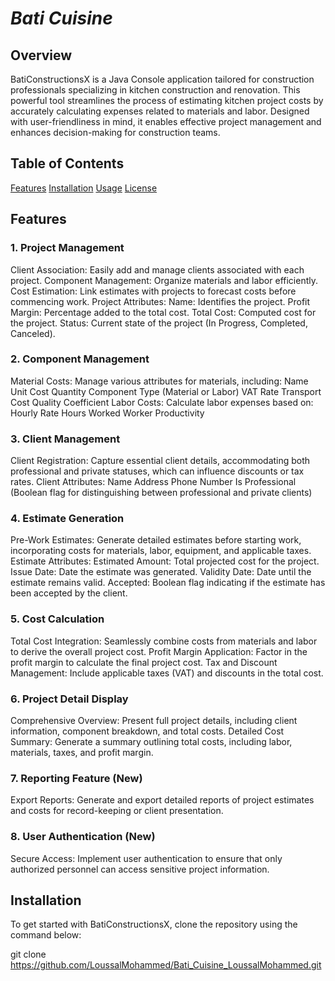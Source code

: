 # ***Bati*** ***Cuisine***
## Overview
BatiConstructionsX is a Java Console application tailored for construction professionals specializing in kitchen construction and renovation. This powerful tool streamlines the process of estimating kitchen project costs by accurately calculating expenses related to materials and labor. Designed with user-friendliness in mind, it enables effective project management and enhances decision-making for construction teams.

## Table of Contents
[Features](#features)
[Installation](#installation)
[Usage](#usage)
[License](#license)
## Features
### 1. Project Management
Client Association: Easily add and manage clients associated with each project.
Component Management: Organize materials and labor efficiently.
Cost Estimation: Link estimates with projects to forecast costs before commencing work.
Project Attributes:
Name: Identifies the project.
Profit Margin: Percentage added to the total cost.
Total Cost: Computed cost for the project.
Status: Current state of the project (In Progress, Completed, Canceled).
### 2. Component Management
Material Costs: Manage various attributes for materials, including:
Name
Unit Cost
Quantity
Component Type (Material or Labor)
VAT Rate
Transport Cost
Quality Coefficient
Labor Costs: Calculate labor expenses based on:
Hourly Rate
Hours Worked
Worker Productivity
### 3. Client Management
Client Registration: Capture essential client details, accommodating both professional and private statuses, which can influence discounts or tax rates.
Client Attributes:
Name
Address
Phone Number
Is Professional (Boolean flag for distinguishing between professional and private clients)
### 4. Estimate Generation
Pre-Work Estimates: Generate detailed estimates before starting work, incorporating costs for materials, labor, equipment, and applicable taxes.
Estimate Attributes:
Estimated Amount: Total projected cost for the project.
Issue Date: Date the estimate was generated.
Validity Date: Date until the estimate remains valid.
Accepted: Boolean flag indicating if the estimate has been accepted by the client.
### 5. Cost Calculation
Total Cost Integration: Seamlessly combine costs from materials and labor to derive the overall project cost.
Profit Margin Application: Factor in the profit margin to calculate the final project cost.
Tax and Discount Management: Include applicable taxes (VAT) and discounts in the total cost.
### 6. Project Detail Display
Comprehensive Overview: Present full project details, including client information, component breakdown, and total costs.
Detailed Cost Summary: Generate a summary outlining total costs, including labor, materials, taxes, and profit margin.
### 7. Reporting Feature (New)
Export Reports: Generate and export detailed reports of project estimates and costs for record-keeping or client presentation.
### 8. User Authentication (New)
Secure Access: Implement user authentication to ensure that only authorized personnel can access sensitive project information.
## Installation
To get started with BatiConstructionsX, clone the repository using the command below:

git clone https://github.com/LoussalMohammed/Bati_Cuisine_LoussalMohammed.git
